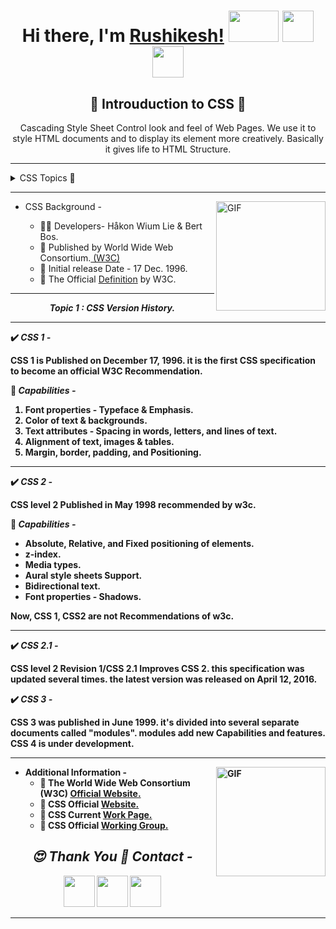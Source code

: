 
<p align="center">
  <h1 align="center"><b>Hi there, I'm <a href="https://www.github.com/imrushikesh">Rushikesh!</a></b>
  <img src="https://media.giphy.com/media/z24q9PQNlw19u/giphy.gif" width = "80px" height = "50px"/>
   <a  href="https://www.linkedin.com/in/rushikesh-patil-1a3937189"><img  src="https://icons8.com/vue-static/landings/animated-icons-new/icons/material-filled/linkedin-bounce/linkedin-bounce.gif" width = "50px" height = "50px"/></a>
    <a href="mailto:rushipatil241297@gmail.com"><img  src="https://icons8.com/vue-static/landings/animated-icons-new/icons/ios-glyph/open-letter/open-letter.gif" width = "50px" height = "50px"/></a>
    <!--     <a href="mailto:rushipatil241297@gmail.com"><img  src="https://image.flaticon.com/icons/png/512/104/104069.png" width = "40px" height = "40px"/></a> -->
  </h1>
</p>



  <p align="center">
  <h2 align="center"><b>📜 Introuduction to CSS 📜 </b></h2>
 <p align="center">
Cascading Style Sheet Control look and feel of Web Pages. We use it to style  HTML documents and to display its element more creatively. Basically it gives life to HTML Structure. 
</p>
</p>

*** 
<details>
  <summary markdown="span"> CSS Topics 📁  </summary>

1. CSS Version History.<a href="#history">👇</a>
2. External Style Sheet using Multiple Style Sheets.<a href="Rushikesh_CSS_MultipleStyleSheet.md">👉</a>
3. Value Lengths and Percentages.<a href="Rushikesh_CSS_ValueLenPer.md">👉</a>

</details>

***

<img align="right" height="175px" alt="GIF" src="https://media.giphy.com/media/UTRXtonjpNJraR8BhR/giphy.gif" />


<p aligh="left">
  
- CSS Background -
 
  - 👨‍💻 Developers- Håkon Wium Lie & Bert Bos. 
  - 📑 Published by	World Wide Web Consortium.[ (W3C) ](https://www.w3.org/TR/CSS2/) 
   - 📅 Initial release Date - 17	Dec. 1996.
   - 🔗 The Official  [Definition](https://www.w3.org/TR/CSS/#css) by W3C.
   

</p>

***

<P align="center" id="history"><b><i>Topic 1 : CSS Version History.</i><b></p>
  
****
  
✔️ ***CSS 1 -***

CSS 1 is Published on December 17, 1996. it is the first CSS specification to become an official W3C Recommendation. 

📝 ***Capabilities -***

1. Font properties - Typeface & Emphasis.
2. Color of text & backgrounds.
3. Text attributes - Spacing in words, letters, and lines of text.
4. Alignment of text, images & tables.
5. Margin, border, padding, and Positioning.

***

✔️ ***CSS 2 -***

CSS level 2 Published in May 1998 recommended by w3c. 


📝 ***Capabilities -***

- Absolute, Relative, and Fixed positioning of elements.
-  z-index.
-  Media types. 
-  Aural style sheets Support.
-  Bidirectional text. 
-  Font properties - Shadows.
  
Now, CSS 1, CSS2 are not Recommendations of w3c.

***

✔️ ***CSS 2.1 -***

CSS level 2 Revision 1/CSS 2.1 Improves CSS 2. this specification was updated several times. the latest version
was released on April 12, 2016.

✔️ ***CSS 3 -***

CSS 3 was published in June 1999. it's divided into several separate documents called "modules". modules add new Capabilities and features. CSS 4 is under development. 


***


<img align="right" height="175px" alt="GIF" src="https://media.giphy.com/media/L8K62iTDkzGX6/giphy.gif"/>


<p aligh="left">
  
- Additional Information -
  - 🔗 The World Wide Web Consortium (W3C) [Official Website.](https://www.w3.org)
   - 🔗  CSS Official [Website.](https://www.w3.org/Style/CSS/)
   - 🔗 CSS Current [Work Page.](https://www.w3.org/Style/CSS/current-work)
   - 🔗 CSS Official [Working Group.](https://www.w3.org/Style/CSS/members)
   
   
   

<p align="center">
  <h2 align="center"><i>😍 Thank You 🙏 Contact -</i></h2> 
  
 <p align="center"> <a  href="https://www.github.com/imrushikesh"><img  src="https://media.giphy.com/media/du3J3cXyzhj75IOgvA/giphy.gif" width = "50px" height = "50px"/></a>
<a  href="https://www.linkedin.com/in/rushikesh-patil-1a3937189"><img  src="https://icons8.com/vue-static/landings/animated-icons-new/icons/material-filled/linkedin-bounce/linkedin-bounce.gif" width = "50px" height = "50px"/></a>
<a href="mailto:rushipatil241297@gmail.com"><img  src="https://icons8.com/vue-static/landings/animated-icons-new/icons/ios-glyph/open-letter/open-letter.gif" width = "50px" height = "50px"/> </a></p>
<!--    <a href="mailto:rushipatil241297@gmail.com"><img  src="https://image.flaticon.com/icons/png/512/104/104069.png" width = "40px" height = "40px"/></a> -->
      
  
      
</p>
 
 ***
 
 
